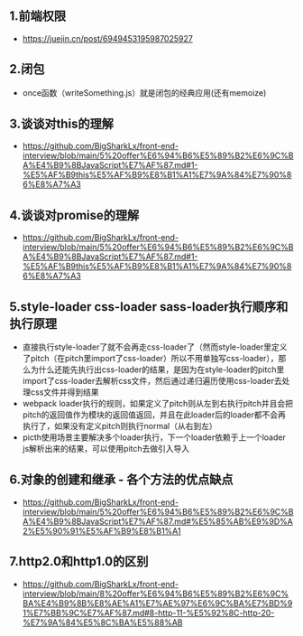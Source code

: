## 1.前端权限
  - https://juejin.cn/post/6949453195987025927

## 2.闭包
  - once函数（writeSomething.js）就是闭包的经典应用(还有memoize)
## 3.谈谈对this的理解
  - https://github.com/BigSharkLx/front-end-interview/blob/main/5%20offer%E6%94%B6%E5%89%B2%E6%9C%BA%E4%B9%8BJavaScript%E7%AF%87.md#1-%E5%AF%B9this%E5%AF%B9%E8%B1%A1%E7%9A%84%E7%90%86%E8%A7%A3
## 4.谈谈对promise的理解
  - https://github.com/BigSharkLx/front-end-interview/blob/main/5%20offer%E6%94%B6%E5%89%B2%E6%9C%BA%E4%B9%8BJavaScript%E7%AF%87.md#1-%E5%AF%B9this%E5%AF%B9%E8%B1%A1%E7%9A%84%E7%90%86%E8%A7%A3
## 5.style-loader css-loader sass-loader执行顺序和执行原理
  - 直接执行style-loader了就不会再走css-loader了（然而style-loader里定义了pitch（在pitch里import了css-loader）所以不用单独写css-loader），那么为什么还能先执行出css-loader的结果，是因为在style-loader的pitch里import了css-loader去解析css文件，然后通过递归遍历使用css-loader去处理css文件并得到结果
  - webpack loader执行的规则，如果定义了pitch则从左到右执行pitch并且会把pitch的返回值作为模块的返回值返回，并且在此loader后的loader都不会再执行了，如果没有定义pitch则执行normal（从右到左）
  - picth使用场景主要解决多个loader执行，下一个loader依赖于上一个loader js解析出来的结果，可以使用pitch去做引入导入

## 6.对象的创建和继承 - 各个方法的优点缺点
  - https://github.com/BigSharkLx/front-end-interview/blob/main/5%20offer%E6%94%B6%E5%89%B2%E6%9C%BA%E4%B9%8BJavaScript%E7%AF%87.md#%E5%85%AB%E9%9D%A2%E5%90%91%E5%AF%B9%E8%B1%A1

## 7.http2.0和http1.0的区别
  - https://github.com/BigSharkLx/front-end-interview/blob/main/8%20offer%E6%94%B6%E5%89%B2%E6%9C%BA%E4%B9%8B%E8%AE%A1%E7%AE%97%E6%9C%BA%E7%BD%91%E7%BB%9C%E7%AF%87.md#8-http-11-%E5%92%8C-http-20-%E7%9A%84%E5%8C%BA%E5%88%AB